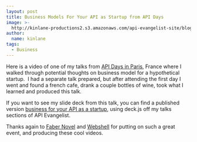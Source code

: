 ```yaml
---
layout: post
title: Business Models For Your API as Startup from API Days
image: >-
  http://kinlane-productions2.s3.amazonaws.com/api-evangelist-site/blog/API-Talk-Kin-Lane.png
author:
  name: kinlane
tags:
  - Business
---
```

Here is a video of one of my talks from [API Days in Paris](http://apidays.io/ "API Days"), France where I walked through potential thoughts on business model for a hypothetical startup.  I had a separate talk prepared, but after attending the first day I went and found a french cafe, drank a couple bottles of wine, took what I learned and produced this talk.

If you want to see my slide deck from this talk, you can find a published version [business for your API as a startup](http://apievangelist.com/talks/apidays/business-models/#/), using deck.js off my talks sections of API Evangelist.

Thanks again to [Faber Novel](http://www.fabernovel.com/en/) and [Webshell](http://webshell.io "Webshell") for putting on such a great event, and producing these cool videos.